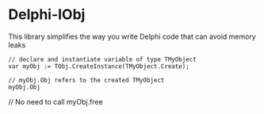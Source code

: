# Delphi-IObj
This library simplifies the way you write Delphi code that can avoid memory leaks

    // declare and instantiate variable of type TMyObject
    var myObj := TObj.CreateInstance(TMyObject.Create);

    // myObj.Obj refers to the created TMyObject
    myObj.Obj

   // No need to call myObj.free
